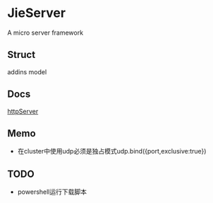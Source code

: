# JieServer
A micro server framework
## Struct
addins model

## Docs
[httpServer](/markdown/docs/httpserver.md)

## Memo
* 在cluster中使用udp必须是独占模式udp.bind({port,exclusive:true})

## TODO
* powershell运行下载脚本